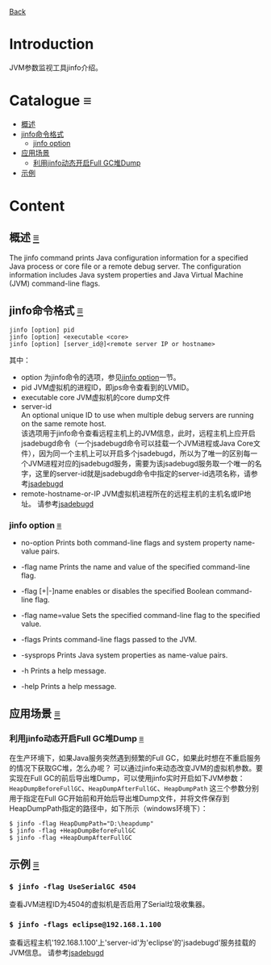 [Back](index.md)

# Introduction
JVM参数监视工具jinfo介绍。

# Catalogue <a id="≡">≡</a>
- [概述](#o)
- [jinfo命令格式](#cf)
    * [jinfo option](#option)
- [应用场景](#scn)
    * [利用jinfo动态开启Full GC堆Dump](#scn-1)
- [示例](#ex)

# Content

## 概述 <a id="o">[≡](#≡)</a>
The jinfo command prints Java configuration information for a specified Java process or core file or a remote debug server. The configuration information includes Java system properties and Java Virtual Machine (JVM) command-line flags. 

## jinfo命令格式 <a id="cf">[≡](#≡)</a>
`jinfo [option] pid`    
`jinfo [option] <executable <core>`    
`jinfo [option] [server_id@]<remote server IP or hostname>`   

其中：
- option
    为jinfo命令的选项，参见[jinfo option](#option)一节。
- pid
    JVM虚拟机的进程ID，即jps命令查看到的LVMID。
- executable core
    JVM虚拟机的core dump文件
- server-id    
    An optional unique ID to use when multiple debug servers are running on the same remote host.   
    该选项用于jinfo命令查看远程主机上的JVM信息，此时，远程主机上应开启jsadebugd命令（一个jsadebugd命令可以挂载一个JVM进程或Java Core文件），因为同一个主机上可以开启多个jsadebugd，所以为了唯一的区别每一个JVM进程对应的jsadebugd服务，需要为该jsadebugd服务取一个唯一的名字，这里的server-id就是jsadebugd命令中指定的server-id选项名称，请参考[jsadebugd](jsadebugd.md#cf)
- remote-hostname-or-IP
    JVM虚拟机进程所在的远程主机的主机名或IP地址。
    请参考[jsadebugd](jsadebugd.md#cf)

### jinfo option <a id="option">[≡](#≡)</a>  
- no-option
    Prints both command-line flags and system property name-value pairs.

- -flag name
    Prints the name and value of the specified command-line flag.

- -flag [+|-]name
    enables or disables the specified Boolean command-line flag.

- -flag name=value
    Sets the specified command-line flag to the specified value.

- -flags
    Prints command-line flags passed to the JVM.

- -sysprops
    Prints Java system properties as name-value pairs.

- -h
    Prints a help message.

- -help
    Prints a help message.   
    
## 应用场景 <a id="scn">[≡](#≡)</a>  
### 利用jinfo动态开启Full GC堆Dump <a id="scn-1">[≡](#≡)</a> 
在生产环境下，如果Java服务突然遇到频繁的Full GC，如果此时想在不重启服务的情况下获取GC堆，怎么办呢？
可以通过jinfo来动态改变JVM的虚拟机参数。要实现在Full GC的前后导出堆Dump，可以使用jinfo实时开启如下JVM参数：
`HeapDumpBeforeFullGC`、`HeapDumpAfterFullGC`、`HeapDumpPath`
这三个参数分别用于指定在Full GC开始前和开始后导出堆Dump文件，并将文件保存到HeapDumpPath指定的路径中，如下所示（windows环境下）：
```
$ jinfo -flag HeapDumpPath="D:\heapdump"
$ jinfo -flag +HeapDumpBeforeFullGC
$ jinfo -flag +HeapDumpAfterFullGC
```
    
## 示例 <a id="ex">[≡](#≡)</a>  
### `$ jinfo -flag UseSerialGC 4504`
查看JVM进程ID为4504的虚拟机是否启用了Serial垃圾收集器。
    
### `$ jinfo -flags eclipse@192.168.1.100 `    
查看远程主机'192.168.1.100'上'server-id'为'eclipse'的'jsadebugd'服务挂载的JVM信息。
请参考[jsadebugd](jsadebugd.md)

    
    